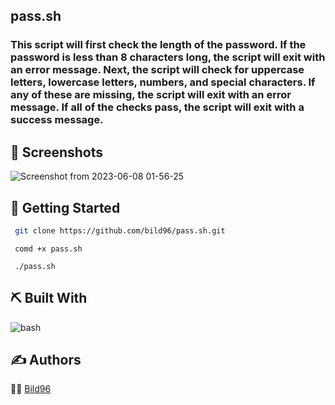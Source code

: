 ## pass.sh
### This script will first check the length of the password. If the password is less than 8 characters long, the script will exit with an error message. Next, the script will check for uppercase letters, lowercase letters, numbers, and special characters. If any of these are missing, the script will exit with an error message. If all of the checks pass, the script will exit with a success message.
## 🤳 Screenshots <a name = "screenshots"></a>
![Screenshot from 2023-06-08 01-56-25](https://github.com/Bild96/pass.sh/assets/52472445/167fd00a-bd1c-4d4e-89c7-6e21ee0f3748)

## 🏁 Getting Started <a name = "getting_started"></a>
```bash
 git clone https://github.com/bild96/pass.sh.git
```
```
 comd +x pass.sh
```
```
 ./pass.sh
```
## ⛏️ Built With <a name = "tech_stack"></a>
<img alt="bash" src="https://img.shields.io/badge/bash-%23E34F26.svg?&style=for-the-badge&logo=bash&logoColor=white"/>

## ✍️ Authors <a name = "authors"></a>

 🧑‍💻 [Bild96](https://twitter.com/bild96)
